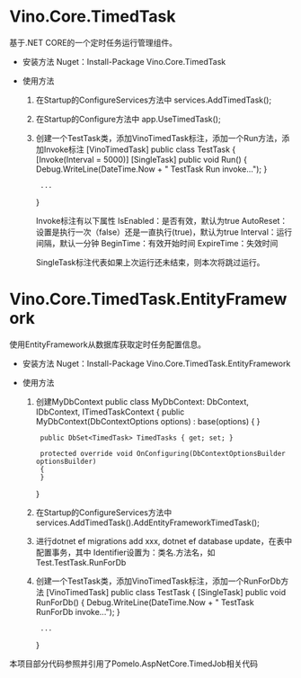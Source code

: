 # Vino.Core.TimedTask
基于.NET CORE的一个定时任务运行管理组件。

* 安装方法
Nuget：Install-Package Vino.Core.TimedTask

* 使用方法
    1. 在Startup的ConfigureServices方法中
        services.AddTimedTask();
    
    2. 在Startup的Configure方法中
        app.UseTimedTask();
    
    3. 创建一个TestTask类，添加VinoTimedTask标注，添加一个Run方法，添加Invoke标注
        [VinoTimedTask]
        public class TestTask
        {
            [Invoke(Interval = 5000)]
            [SingleTask]
            public void Run()
            {
                Debug.WriteLine(DateTime.Now + " TestTask Run invoke...");
            }

            ...
        }

        Invoke标注有以下属性
            IsEnabled：是否有效，默认为true
            AutoReset：设置是执行一次（false）还是一直执行(true)，默认为true
            Interval：运行间隔，默认一分钟
            BeginTime：有效开始时间
            ExpireTime：失效时间

        SingleTask标注代表如果上次运行还未结束，则本次将跳过运行。


# Vino.Core.TimedTask.EntityFramework
使用EntityFramework从数据库获取定时任务配置信息。

* 安装方法
Nuget：Install-Package Vino.Core.TimedTask.EntityFramework

* 使用方法
    1. 创建MyDbContext
        public class MyDbContext: DbContext, IDbContext, ITimedTaskContext
        {
            public MyDbContext(DbContextOptions<MyDbContext> options)
                : base(options)
            {
            }

            public DbSet<TimedTask> TimedTasks { get; set; }

            protected override void OnConfiguring(DbContextOptionsBuilder optionsBuilder)
            {
            }
        }
    
    2. 在Startup的ConfigureServices方法中
        services.AddTimedTask().AddEntityFrameworkTimedTask<MyDbContext>();
    
    3. 进行dotnet ef migrations add xxx, dotnet ef database update，在表中配置事务，其中
        Identifier设置为：类名.方法名，如Test.TestTask.RunForDb
    
    4. 创建一个TestTask类，添加VinoTimedTask标注，添加一个RunForDb方法
        [VinoTimedTask]
        public class TestTask
        {
            [SingleTask]
            public void RunForDb()
            {
                Debug.WriteLine(DateTime.Now + " TestTask RunForDb invoke...");
            }

            ...
        }



本项目部分代码参照并引用了Pomelo.AspNetCore.TimedJob相关代码
